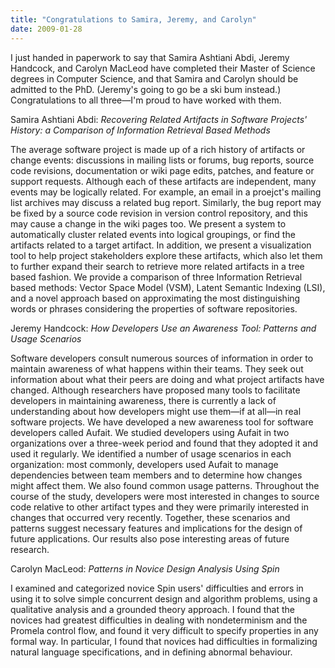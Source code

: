```yaml
---
title: "Congratulations to Samira, Jeremy, and Carolyn"
date: 2009-01-28
---
```

I just handed in paperwork to say that Samira Ashtiani Abdi, Jeremy Handcock, and Carolyn MacLeod have completed their Master of Science degrees in Computer Science, and that Samira and Carolyn should be admitted to the PhD.  (Jeremy's going to go be a ski bum instead.)  Congratulations to all three—I'm proud to have worked with them.

Samira Ashtiani Abdi: <em>Recovering Related Artifacts in Software Projects' History: a Comparison of Information Retrieval Based Methods</em>

The average software project is made up of a rich history of artifacts or change events: discussions in mailing lists or forums, bug reports, source code revisions, documentation or wiki page edits, patches, and feature or support requests.  Although each of these artifacts are independent, many events may be logically related.  For example, an email in a proejct's mailing list archives may discuss a related bug report.  Similarly, the bug report may be fixed by a source code revision in version control repository, and this may cause a change in the wiki pages too.  We present a system to automatically cluster related events into logical groupings, or find the artifacts related to a target artifact.  In addition, we present a visualization tool to help project stakeholders explore these artifacts, which also let them to further expand their search to retrieve more related artifacts in a tree based fashion.  We provide a comparison of three Information Retrieval based methods: Vector Space Model (VSM), Latent Semantic Indexing (LSI), and a novel approach based on approximating the most distinguishing words or phrases considering the properties of software repositories.

Jeremy Handcock: <em>How Developers Use an Awareness Tool: Patterns and Usage Scenarios</em>

Software developers consult numerous sources of information in order to maintain awareness of what happens within their teams.  They seek out information about what their peers are doing and what project artifacts have changed.  Although researchers have proposed many tools to facilitate developers in maintaining awareness, there is currently a lack of understanding about how developers might use them—if at all—in real software projects.  We have developed a new awareness tool for software developers called Aufait.  We studied developers using Aufait in two organizations over a three-week period and found that they adopted it and used it regularly.  We identified a number of usage scenarios in each organization: most commonly, developers used Aufait to manage dependencies between team members and to determine how changes might affect them.  We also found common usage patterns. Throughout the course of the study, developers were most interested in changes to source code relative to other artifact types and they were primarily interested in changes that occurred very recently. Together, these scenarios and patterns suggest necessary features and implications for the design of future applications.  Our results also pose interesting areas of future research.

Carolyn MacLeod: <em>Patterns in Novice Design Analysis Using Spin</em>

I examined and categorized novice Spin users' difficulties and errors in using it to solve simple concurrent design and algorithm problems, using a qualitative analysis and a grounded theory approach.  I found that the novices had greatest difficulties in dealing with nondeterminism and the Promela control flow, and found it very difficult to specify properties in any formal way. In particular, I found that novices had difficulties in formalizing natural language specifications, and in defining abnormal behaviour.
